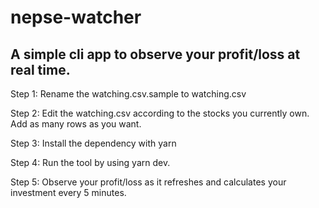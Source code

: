 # nepse-watcher
 
## A simple cli app to observe your profit/loss at real time.

Step 1: Rename the watching.csv.sample to watching.csv

Step 2: Edit the watching.csv according to the stocks you currently own. Add as many rows as you want.

Step 3: Install the dependency with yarn  

Step 4: Run the tool by using yarn dev.  

Step 5: Observe your profit/loss as it refreshes and calculates your investment every 5 minutes.  

